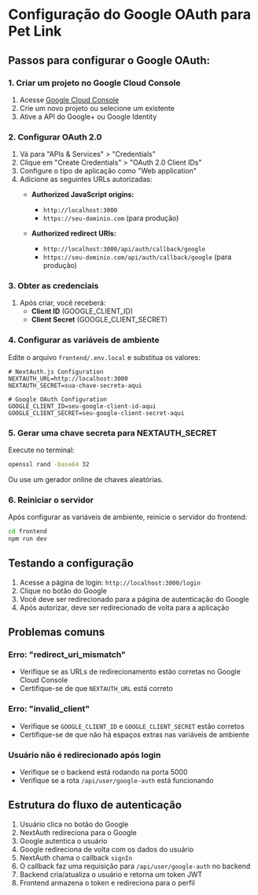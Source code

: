 # Configuração do Google OAuth para Pet Link

## Passos para configurar o Google OAuth:

### 1. Criar um projeto no Google Cloud Console

1. Acesse [Google Cloud Console](https://console.cloud.google.com/)
2. Crie um novo projeto ou selecione um existente
3. Ative a API do Google+ ou Google Identity

### 2. Configurar OAuth 2.0

1. Vá para "APIs & Services" > "Credentials"
2. Clique em "Create Credentials" > "OAuth 2.0 Client IDs"
3. Configure o tipo de aplicação como "Web application"
4. Adicione as seguintes URLs autorizadas:
   - **Authorized JavaScript origins:**
     - `http://localhost:3000`
     - `https://seu-dominio.com` (para produção)
   
   - **Authorized redirect URIs:**
     - `http://localhost:3000/api/auth/callback/google`
     - `https://seu-dominio.com/api/auth/callback/google` (para produção)

### 3. Obter as credenciais

1. Após criar, você receberá:
   - **Client ID** (GOOGLE_CLIENT_ID)
   - **Client Secret** (GOOGLE_CLIENT_SECRET)

### 4. Configurar as variáveis de ambiente

Edite o arquivo `frontend/.env.local` e substitua os valores:

```env
# NextAuth.js Configuration
NEXTAUTH_URL=http://localhost:3000
NEXTAUTH_SECRET=sua-chave-secreta-aqui

# Google OAuth Configuration
GOOGLE_CLIENT_ID=seu-google-client-id-aqui
GOOGLE_CLIENT_SECRET=seu-google-client-secret-aqui
```

### 5. Gerar uma chave secreta para NEXTAUTH_SECRET

Execute no terminal:
```bash
openssl rand -base64 32
```

Ou use um gerador online de chaves aleatórias.

### 6. Reiniciar o servidor

Após configurar as variáveis de ambiente, reinicie o servidor do frontend:

```bash
cd frontend
npm run dev
```

## Testando a configuração

1. Acesse a página de login: `http://localhost:3000/login`
2. Clique no botão do Google
3. Você deve ser redirecionado para a página de autenticação do Google
4. Após autorizar, deve ser redirecionado de volta para a aplicação

## Problemas comuns

### Erro: "redirect_uri_mismatch"
- Verifique se as URLs de redirecionamento estão corretas no Google Cloud Console
- Certifique-se de que `NEXTAUTH_URL` está correto

### Erro: "invalid_client"
- Verifique se `GOOGLE_CLIENT_ID` e `GOOGLE_CLIENT_SECRET` estão corretos
- Certifique-se de que não há espaços extras nas variáveis de ambiente

### Usuário não é redirecionado após login
- Verifique se o backend está rodando na porta 5000
- Verifique se a rota `/api/user/google-auth` está funcionando

## Estrutura do fluxo de autenticação

1. Usuário clica no botão do Google
2. NextAuth redireciona para o Google
3. Google autentica o usuário
4. Google redireciona de volta com os dados do usuário
5. NextAuth chama o callback `signIn`
6. O callback faz uma requisição para `/api/user/google-auth` no backend
7. Backend cria/atualiza o usuário e retorna um token JWT
8. Frontend armazena o token e redireciona para o perfil
